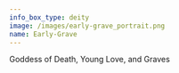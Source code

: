 ```yaml
---
info_box_type: deity
image: /images/early-grave_portrait.png
name: Early-Grave
---
```

Goddess of Death, Young Love, and Graves
